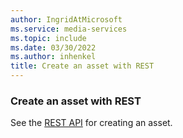 ```yaml
---
author: IngridAtMicrosoft
ms.service: media-services
ms.topic: include
ms.date: 03/30/2022
ms.author: inhenkel
title: Create an asset with REST
---
```


### Create an asset with REST

See the [REST API](/rest/api/media/assets/create-or-update) for creating an asset.
